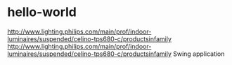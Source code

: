# hello-world
http://www.lighting.philips.com/main/prof/indoor-luminaires/suspended/celino-tps680-c/productsinfamily http://www.lighting.philips.com/main/prof/indoor-luminaires/suspended/celino-tps680-c/productsinfamily 
Swing application
